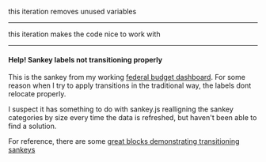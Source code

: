 this iteration removes unused variables

---

this iteration makes the code nice to work with

---

#### Help! Sankey labels not transitioning properly

This is the sankey from my working [federal budget dashboard](https://bl.ocks.org/MasonChinkin/5776c090ef29ad707e7835ee001662bd). For some reason when I try to apply transitions in the traditional way, the labels dont relocate properly.

I suspect it has something to do with sankey.js realligning the sankey categories by size every time the data is refreshed, but haven't been able to find a solution.

For reference, there are some [great blocks demonstrating transitioning sankeys](https://bl.ocks.org/syntagmatic/77c7f7e8802e8824eed473dd065c450b)